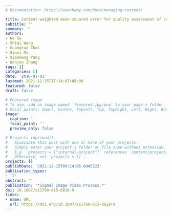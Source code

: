 ```yaml
---
# Documentation: https://wowchemy.com/docs/managing-content/

title: Content-weighted mean-squared error for quality assessment of compressed images
subtitle: ''
summary: ''
authors:
- Ke Gu
- Shiqi Wang
- Guangtao Zhai
- Siwei Ma
- Xiaokang Yang
- Wenjun Zhang
tags: []
categories: []
date: '2016-01-01'
lastmod: 2021-12-15T17:14:07+08:00
featured: false
draft: false

# Featured image
# To use, add an image named `featured.jpg/png` to your page's folder.
# Focal points: Smart, Center, TopLeft, Top, TopRight, Left, Right, BottomLeft, Bottom, BottomRight.
image:
  caption: ''
  focal_point: ''
  preview_only: false

# Projects (optional).
#   Associate this post with one or more of your projects.
#   Simply enter your project's folder or file name without extension.
#   E.g. `projects = ["internal-project"]` references `content/project/deep-learning/index.md`.
#   Otherwise, set `projects = []`.
projects: []
publishDate: '2021-12-15T09:14:06.604522Z'
publication_types:
- '2'
abstract: ''
publication: '*Signal Image Video Process.*'
doi: 10.1007/s11760-015-0818-9
links:
- name: URL
  url: https://doi.org/10.1007/s11760-015-0818-9
---
```

